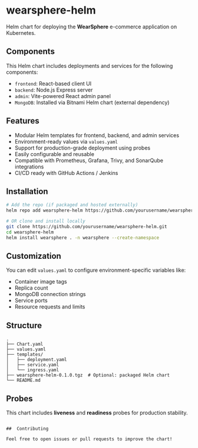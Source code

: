 
# wearsphere-helm

Helm chart for deploying the **WearSphere** e-commerce application on Kubernetes.

##  Components

This Helm chart includes deployments and services for the following components:

- `frontend`: React-based client UI
- `backend`: Node.js Express server
- `admin`: Vite-powered React admin panel
- `MongoDB`: Installed via Bitnami Helm chart (external dependency)

##  Features

- Modular Helm templates for frontend, backend, and admin services
- Environment-ready values via `values.yaml`
- Support for production-grade deployment using probes
- Easily configurable and reusable
- Compatible with Prometheus, Grafana, Trivy, and SonarQube integrations
- CI/CD ready with GitHub Actions / Jenkins

##  Installation

```bash
# Add the repo (if packaged and hosted externally)
helm repo add wearsphere-helm https://github.com/yourusername/wearsphere-helm

# OR clone and install locally
git clone https://github.com/yourusername/wearsphere-helm.git
cd wearsphere-helm
helm install wearsphere . -n wearsphere --create-namespace
```

##  Customization

You can edit `values.yaml` to configure environment-specific variables like:
- Container image tags
- Replica count
- MongoDB connection strings
- Service ports
- Resource requests and limits

##  Structure

```
.
├── Chart.yaml
├── values.yaml
├── templates/
│   ├── deployment.yaml
│   ├── service.yaml
│   └── ingress.yaml
├── wearsphere-helm-0.1.0.tgz  # Optional: packaged Helm chart
└── README.md
```

##  Probes

This chart includes **liveness** and **readiness** probes for production stability.


```

##  Contributing

Feel free to open issues or pull requests to improve the chart!

